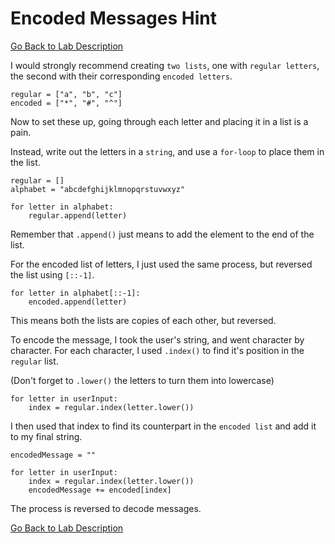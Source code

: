 # Encoded Messages Hint

[Go Back to Lab Description](./README.md)

I would strongly recommend creating `two lists`, one with `regular letters`, the second with their corresponding `encoded letters`.

```
regular = ["a", "b", "c"]
encoded = ["*", "#", "^"]
```

Now to set these up, going through each letter and placing it in a list is a pain.

Instead, write out the letters in a `string`, and use a `for-loop` to place them in the list.

```
regular = []
alphabet = "abcdefghijklmnopqrstuvwxyz"

for letter in alphabet:
    regular.append(letter)
```

Remember that `.append()` just means to add the element to the end of the list.

For the encoded list of letters, I just used the same process, but reversed the list using `[::-1]`.

```
for letter in alphabet[::-1]:
    encoded.append(letter)
```

This means both the lists are copies of each other, but reversed.

To encode the message, I took the user's string, and went character by character.  For each character, I used `.index()` to find it's position in the `regular` list.

(Don't forget to `.lower()` the letters to turn them into lowercase)

```
for letter in userInput: 
    index = regular.index(letter.lower())
```

I then used that index to find its counterpart in the `encoded list` and add it to my final string.

```
encodedMessage = ""

for letter in userInput: 
    index = regular.index(letter.lower())
    encodedMessage += encoded[index]
```

The process is reversed to decode messages.

[Go Back to Lab Description](./README.md)
